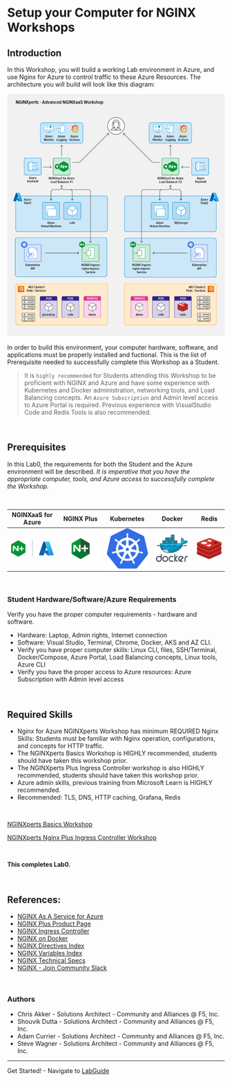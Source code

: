 #  Setup your Computer for NGINX Workshops 

## Introduction

In this Workshop, you will build a working Lab environment in Azure, and use Nginx for Azure to control traffic to these Azure Resources.  The architecture you will build will look like this diagram:

![N4A Workshop](media/n4a-workshop-diagram-r7.png)
  
In order to build this environment, your computer hardware, software, and applications must be properly installed and fuctional.  This is the list of Prerequisite needed to successfully complete this Workshop as a Student.

>It is `highly recommended` for Students attending this Workshop to be proficient with NGINX and Azure and have some experience with Kubernetes and Docker administration, networking tools, and Load Balancing concepts.  An `Azure Subscription` and Admin level access to Azure Portal is required. Previous experience with VisualStudio Code and Redis Tools is also recommended.

<br/>

## Prerequisites

In this Lab0, the requirements for both the Student and the Azure environment will be described.  *It is imperative that you have the appropriate computer, tools, and Azure access to successfully complete the Workshop.*

</br>

NGINXaaS for Azure  |  NGINX Plus  |  Kubernetes | Docker | Redis
:-------------------------:|:-------------------------:|:-------------------------:|:-------------------------:|:-------------------------:
![](media/nginx-azure-icon.png)  |  ![](media/nginx-plus-icon.png)   |  ![](media/kubernetes-icon.png) |  ![](media/docker-icon.png) |  ![](media/redis-icon.png)

<br/>

### Student Hardware/Software/Azure Requirements

Verify you have the proper computer requirements - hardware and software.
- Hardware:  Laptop, Admin rights, Internet connection
- Software:  Visual Studio, Terminal, Chrome, Docker, AKS and AZ CLI.
- Verify you have proper computer skills:  Linux CLI, files, SSH/Terminal, Docker/Compose, Azure Portal, Load Balancing concepts, Linux tools, Azure CLI
- Verify you have the proper access to Azure resources: Azure Subscription with Admin level access


<br/>

## Required Skills

- Nginx for Azure NGINXperts Workshop has minimum REQUIRED Nginx Skills: Students must be familiar with Nginx operation, configurations, and concepts for HTTP traffic.
- The NGINXperts Basics Workshop is HIGHLY recommended, students should have taken this workshop prior.
- The NGINXperts Plus Ingress Controller workshop is also HIGHLY recommended, students should have taken this workshop prior.
- Azure admin skills, previous training from Microsoft Learn is HIGHLY recommended.
- Recommended: TLS, DNS, HTTP caching, Grafana, Redis

<br/>

[NGINXperts Basics Workshop](https://github.com/nginxinc/nginx-basics-workshops)

[NGINXperts Nginx Plus Ingress Controller Workshop](https://github.com/nginxinc/nginx-ingress-workshops/tree/main/Plus/labs)

<br/>

**This completes Lab0.**

<br/>

## References:

- [NGINX As A Service for Azure](https://docs.nginx.com/nginxaas/azure/)
- [NGINX Plus Product Page](https://docs.nginx.com/nginx/)
- [NGINX Ingress Controller](https://docs.nginx.com//nginx-ingress-controller/)
- [NGINX on Docker](https://docs.nginx.com/nginx/admin-guide/installing-nginx/installing-nginx-docker/)
- [NGINX Directives Index](https://nginx.org/en/docs/dirindex.html)
- [NGINX Variables Index](https://nginx.org/en/docs/varindex.html)
- [NGINX Technical Specs](https://docs.nginx.com/nginx/technical-specs/)
- [NGINX - Join Community Slack](https://community.nginx.org/joinslack)

<br/>

### Authors

- Chris Akker - Solutions Architect - Community and Alliances @ F5, Inc.
- Shouvik Dutta - Solutions Architect - Community and Alliances @ F5, Inc.
- Adam Currier - Solutions Architect - Community and Alliances @ F5, Inc.
- Steve Wagner - Solutions Architect - Community and Alliances @ F5, Inc.

-------------

Get Started! - Navigate to [LabGuide](../Readme.md)
